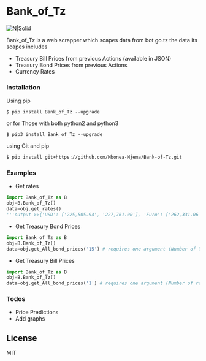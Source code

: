 # Bank_of_Tz

[![N|Solid](https://cldup.com/dTxpPi9lDf.thumb.png)](https://nodesource.com/products/nsolid)

Bank_of_Tz is a web scrapper which scapes data from bot.go.tz the data its scapes includes

  - Treasury Bill Prices from previous Actions (available in JSON)
  - Treasury Bond Prices from previous Actions
  - Currency Rates 
 
### Installation
Using pip

```$
$ pip install Bank_of_Tz --upgrade
```
or for Those with both python2 and python3
```$
$ pip3 install Bank_of_Tz --upgrade
```

using Git and pip

```sh
$ pip install git+https://github.com/Mbonea-Mjema/Bank-of-Tz.git
```
### Examples

- Get rates
```python
import Bank_of_Tz as B
obj=B.Bank_of_Tz()
data=obj.get_rates()
'''output >>{'USD': ['225,505.94', '227,761.00'], 'Euro': ['262,331.06', '264,999.92'], 'GBP': ['295,954.00', '298,959.09'], 'KES': ['2,240.50', '2,258.41'], 'ZAR': ['16,330.83', '16,487.34']} '''
```

- Get Treasury Bond Prices
```python
import Bank_of_Tz as B
obj=B.Bank_of_Tz()
data=obj.get_All_bond_prices('15') # requires one argument (Number of Years)
```
- Get Treasury Bill Prices 
```python
import Bank_of_Tz as B
obj=B.Bank_of_Tz()
data=obj.get_All_bond_prices('1') # requires one argument (Number of results)
```

### Todos

 - Price Predictions
 - Add graphs

License
----

MIT



[//]: # (These are reference links used in the body of this note and get stripped out when the markdown processor does its job. There is no need to format nicely because it shouldn't be seen. Thanks SO - http://stackoverflow.com/questions/4823468/store-comments-in-markdown-syntax)


   [dill]: <https://github.com/joemccann/dillinger>
   [git-repo-url]: <https://github.com/joemccann/dillinger.git>
   [john gruber]: <http://daringfireball.net>
   [df1]: <http://daringfireball.net/projects/markdown/>
   [markdown-it]: <https://github.com/markdown-it/markdown-it>
   [Ace Editor]: <http://ace.ajax.org>
   [node.js]: <http://nodejs.org>
   [Twitter Bootstrap]: <http://twitter.github.com/bootstrap/>
   [jQuery]: <http://jquery.com>
   [@tjholowaychuk]: <http://twitter.com/tjholowaychuk>
   [express]: <http://expressjs.com>
   [AngularJS]: <http://angularjs.org>
   [Gulp]: <http://gulpjs.com>

   [PlDb]: <https://github.com/joemccann/dillinger/tree/master/plugins/dropbox/README.md>
   [PlGh]: <https://github.com/joemccann/dillinger/tree/master/plugins/github/README.md>
   [PlGd]: <https://github.com/joemccann/dillinger/tree/master/plugins/googledrive/README.md>
   [PlOd]: <https://github.com/joemccann/dillinger/tree/master/plugins/onedrive/README.md>
   [PlMe]: <https://github.com/joemccann/dillinger/tree/master/plugins/medium/README.md>
   [PlGa]: <https://github.com/RahulHP/dillinger/blob/master/plugins/googleanalytics/README.md>
